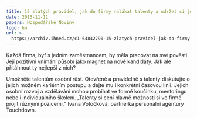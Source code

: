 ```yaml
---
title: 15 zlatých pravidel, jak do firmy nalákat talenty a udržet si je
date: 2015-11-11
papers: Hospodářské Noviny
logo: hn
url: >-
  https://archiv.ihned.cz/c1-64842790-15-zlatych-pravidel-jak-do-firmy-nalakat-talenty-a-udrzet-si-je
---
```

Každá firma, byť s jedním zaměstnancem, by měla pracovat na své pověsti. Její pozitivní vnímání působí jako magnet na nové kandidáty. Jak ale přitáhnout ty nejlepší z nich?

Umožněte talentům osobní růst. Otevřeně a pravidelně s talenty diskutujte o jejich možném kariérním postupu a dejte mu i konkrétní časovou linii. Jejich osobní rozvoj a vzdělávání mohou probíhat ve formě koučinku, mentoringu nebo i individuálního školení. „Talenty si cení hlavně možnosti si ve firmě projít různými pozicemi.“ Ivana Votočková, partnerka personální agentury Touchdown.

